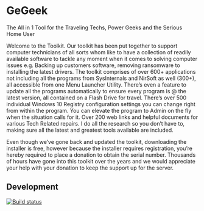# GeGeek 

The All in 1 Tool for the Traveling Techs, Power Geeks and the Serious Home User

Welcome to the Toolkit. Our toolkit has been put together to support computer technicians of all sorts whom like to have a collection of readily available software to tackle any moment when it comes to solving computer issues e.g. Backing up customers software, removing ransomware to installing the latest drivers. The toolkit comprises of over 600+ applications not including all the programs from SysInternals and NirSoft as well (300+), all accessible from one Menu Launcher Utility. There’s even a feature to update all the programs automatically to ensure every program is @ the latest version, all contained on a Flash Drive for travel. There’s over 500 individual Windows 10 Registry configuration settings you can change right from within the program. You can elevate the program to Admin on the fly when the situation calls for it. Over 200 web links and helpful documents for various Tech Related repairs. I do all the research so you don’t have to, making sure all the latest and greatest tools available are included.

Even though we’ve gone back and updated the toolkit, downloading the installer is free, however because the installer requires registration, you’re hereby required to place a donation to obtain the serial number. Thousands of hours have gone into this toolkit over the years and we would appreciate your help with your donation to keep the support up for the server.

## Development

[![Build status](https://gegeek.com)](https://gegeek.com)
